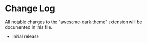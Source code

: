 # Change Log

All notable changes to the "awesome-dark-theme" extension will be documented in this file.

- Initial release
